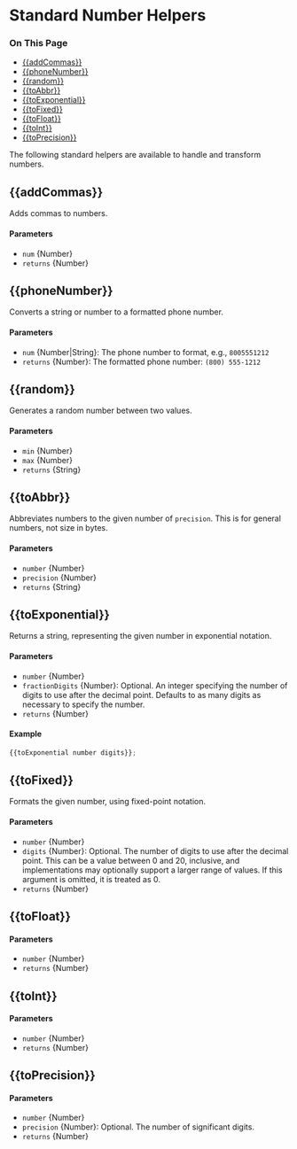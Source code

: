 <h1>Standard Number Helpers</h1>

<div class="otp" id="no-index">
	<h3> On This Page </h3>
	<ul>
    <li><a href="#handlebars_addcommas">{{addCommas}}</a></li>
    <li><a href="#handlebars_phonenumber">{{phoneNumber}}</a></li>
    <li><a href="#handlebars_random">{{random}}</a></li>
    <li><a href="#handlebars_toabbr">{{toAbbr}}</a></li>
    <li><a href="#handlebars_toexponential">{{toExponential}}</a></li>
    <li><a href="#handlebars_tofixed">{{toFixed}}</a></li>
    <li><a href="#handlebars_tofloat">{{toFloat}}</a></li>
    <li><a href="#handlebars_toint">{{toInt}}</a></li>
    <li><a href="#handlebars_toprecision">{{toPrecision}}</a></li>
	</ul>
</div>

<a href='#handlebars_addcommas' aria-hidden='true' class='block-anchor'  id='handlebars_addcommas'><i aria-hidden='true' class='linkify icon'></i></a>

The following standard helpers are available to handle and transform numbers.

## {{addCommas}}

Adds commas to numbers.

#### Parameters

* `num` {Number}
* `returns` {Number}



<a href='#handlebars_phonenumber' aria-hidden='true' class='block-anchor'  id='handlebars_phonenumber'><i aria-hidden='true' class='linkify icon'></i></a>

## {{phoneNumber}}

Converts a string or number to a formatted phone number.

#### Parameters

* `num` {Number|String}: The phone number to format, e.g., `8005551212`
* `returns` {Number}: The formatted phone number: `(800) 555-1212`



<a href='#handlebars_random' aria-hidden='true' class='block-anchor'  id='handlebars_random'><i aria-hidden='true' class='linkify icon'></i></a>

## {{random}}

Generates a random number between two values.

#### Parameters

* `min` {Number}
* `max` {Number}
* `returns` {String}



<a href='#handlebars_toabbr' aria-hidden='true' class='block-anchor'  id='handlebars_toabbr'><i aria-hidden='true' class='linkify icon'></i></a>

## {{toAbbr}}

Abbreviates numbers to the given number of `precision`. This is for general numbers, not size in bytes.

#### Parameters

* `number` {Number}
* `precision` {Number}
* `returns` {String}



<a href='#handlebars_toexponential' aria-hidden='true' class='block-anchor'  id='handlebars_toexponential'><i aria-hidden='true' class='linkify icon'></i></a>

## {{toExponential}}

Returns a string, representing the given number in exponential notation.

#### Parameters

* `number` {Number}
* `fractionDigits` {Number}: Optional. An integer specifying the number of digits to use after the decimal point. Defaults to as many digits as necessary to specify the number.
* `returns` {Number}

#### Example

```js
{{toExponential number digits}};
```



<a href='#handlebars_tofixed' aria-hidden='true' class='block-anchor'  id='handlebars_tofixed'><i aria-hidden='true' class='linkify icon'></i></a>

## {{toFixed}}

Formats the given number, using fixed-point notation.

#### Parameters

* `number` {Number}
* `digits` {Number}: Optional. The number of digits to use after the decimal point. This can be a value between 0 and 20, inclusive, and implementations may optionally support a larger range of values. If this argument is omitted, it is treated as 0.
* `returns` {Number}



<a href='#handlebars_tofloat' aria-hidden='true' class='block-anchor'  id='handlebars_tofloat'><i aria-hidden='true' class='linkify icon'></i></a>

## {{toFloat}}

#### Parameters

* `number` {Number}
* `returns` {Number}



<a href='#handlebars_toint' aria-hidden='true' class='block-anchor'  id='handlebars_toint'><i aria-hidden='true' class='linkify icon'></i></a>

## {{toInt}}

#### Parameters

* `number` {Number}
* `returns` {Number}



<a href='#handlebars_toprecision' aria-hidden='true' class='block-anchor'  id='handlebars_toprecision'><i aria-hidden='true' class='linkify icon'></i></a>

## {{toPrecision}}

#### Parameters

* `number` {Number}
* `precision` {Number}: Optional. The number of significant digits.
* `returns` {Number}

